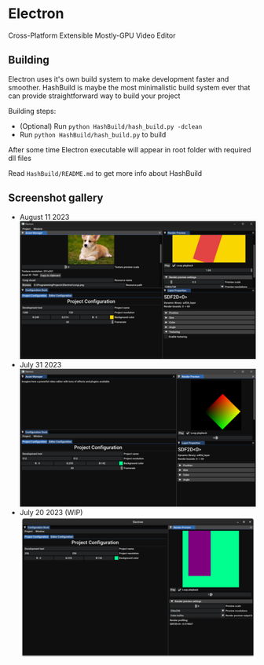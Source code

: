 # Electron
Cross-Platform Extensible Mostly-GPU Video Editor

## Building
Electron uses it's own build system to make development faster and smoother.
HashBuild is maybe the most minimalistic build system ever that can provide straightforward way to build your project

Building steps:
* (Optional) Run `python HashBuild/hash_build.py -dclean`
* Run `python HashBuild/hash_build.py` to build

After some time Electron executable will appear in root folder with required dll files

Read `HashBuild/README.md` to get more info about HashBuild


## Screenshot gallery
* August 11 2023
![Screenshot 3](gallery/GalleryImage3.png "Added Compute Shader support")
* July 31 2023
![Screenshot 2](gallery/GalleryImage2.png "Added some basic layers, working on asset management")
* July 20 2023 (WIP)
![Screenshot 1](gallery/GalleryImage1.png "Very very WIP screenshot")
